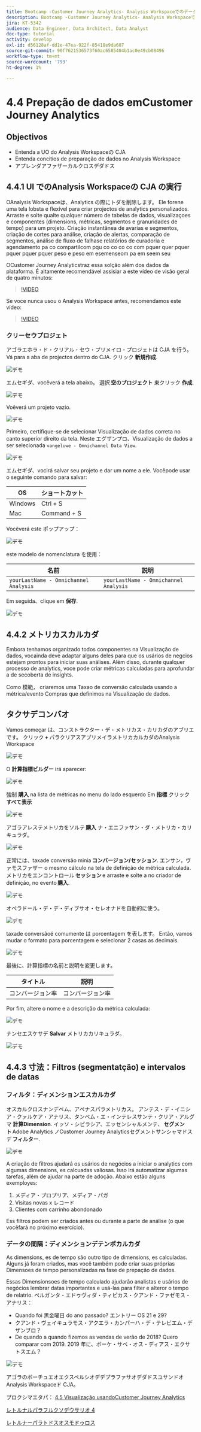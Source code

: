 ```yaml
---
title: Bootcamp -Customer Journey Analytics- Analysis Workspaceでのデータの準備 — ブラジル
description: Bootcamp -Customer Journey Analytics- Analysis Workspaceでのデータの準備 — ブラジル
jira: KT-5342
audience: Data Engineer, Data Architect, Data Analyst
doc-type: tutorial
activity: develop
exl-id: d56128af-dd1e-47ea-922f-85418e9da687
source-git-commit: 90f7621536573f60ac6585404b1ac0e49cb08496
workflow-type: tm+mt
source-wordcount: '793'
ht-degree: 1%

---
```


# 4.4 Prepação de dados emCustomer Journey Analytics

## Objectivos

- Entenda a UO do Analysis Workspaceの CJA
- Entenda concitios de preparação de dados no Analysis Workspace
- アプレンダアファザーカルクロスデダドス

## 4.4.1 UI でのAnalysis Workspaceの CJA の実行

OAnalysis Workspaceは、Analytics の際にトダを削除します。 Ele forene uma tela lobsta e flexível para criar projectos de analytics personalizados. Arraste e solte qualte qualquer número de tabelas de dados, visualizaçoes e componentes (dimensions, métricas, segmentos e granuridades de tempo) para um projeto. Criação instantânea de avarias e segmentos, criação de cortes para análise, criação de alertas, comparação de segmentos, análise de fluxo de falhase relatórios de curadoria e agendamento pa co compartilcom pqu co co co co com pquer quer pquer pquer pquer pquer peso e peso em esemenseom pa em seem seu

OCustomer Journey Analyticstraz essa solção além dos dados da plataforma. É altamente recomendável assisiar a este vídeo de visão geral de quatro minutos:

>[!VIDEO](https://video.tv.adobe.com/v/35109?quality=12&learn=on)

Se voce nunca usou o Analysis Workspace antes, recomendamos este vídeo:

>[!VIDEO](https://video.tv.adobe.com/v/26266?quality=12&learn=on)

### クリーセウプロジェト

アゴラエホラ・ド・クリアル・セウ・プリメイロ・プロジェトは CJA を行う。 Vá para a aba de projectos dentro do CJA. クリック **新規作成**.

![デモ](./images/prmenu.png)

エムセギダ、vocêverá a tela abaixo。 選択 **空のプロジェクト** 東クリック **作成**.

![デモ](./images/prmenu1.png)

Voêverá um projeto vazio.

![デモ](./images/premptyprojects.png)

Primeiro, certifique-se de selecionar Visualização de dados correta no canto superior direito da tela. Neste エグザンプロ、Visualização de dados a ser selecionada `vangeluwe - Omnichannel Data View`.

![デモ](./images/prdv.png)

エムセギダ、vocirá salvar seu projeto e dar um nome a ele. Vocêpode usar o seguinte comando para salvar:

| OS | ショートカット |
| ----------------- |-------------| 
| Windows | Ctrl + S |
| Mac | Command + S |

Vocêverá este ポップアップ：

![デモ](./images/prsave.png)

este modelo de nomenclatura を使用：

| 名前 | 説明 |
| ----------------- |-------------| 
| `yourLastName - Omnichannel Analysis` | `yourLastName - Omnichannel Analysis` |

Em seguida、clique em **保存**.

![デモ](./images/prsave2.png)

## 4.4.2 メトリカスカルカダ

Embora tenhamos organizado todos componentes na Visualização de dados, vocainda deve adaptar alguns deles para que os usários de negcios estejam prontos para iniciar suas análises. Além disso, durante qualquer processo de analytics, voce pode criar métricas calculadas para aprofundar a de secoberta de insights.

Como 模範， criaremos uma Taxao de conversão calculada usando a métrica/evento Compras que definimos na Visualização de dados.

## タクサデコンバオ

Vamos começar は、コンストラクター・デ・メトリカス・カリカダのアブリエです。 クリック **+** パラクリアスアプリメイラメトリカカルカダのAnalysis Workspace

![デモ](./images/pradd.png)

O **計算指標ビルダー** irá aparecer:

![デモ](./images/prbuilder.png)

強制 **購入** na lista de métricas no menu do lado esquerdo Em **指標** クリック **すべて表示**

![デモ](./images/calcbuildercr1.png)

アゴラアレステメトリカをソルテ **購入** ナ・エニファサン・ダ・メトリカ・カリキュラダ。

![デモ](./images/calcbuildercr2.png)

正常には、taxade conversão minia **コンバージョン/セッション**. エンサン，ヴァモスファザー o mesmo cálculo na tela de definição de métrica calculada. メトリカをエンコントロール **セッション** e arraste e solte a no criador de definição, no evento **購入**.

![デモ](./images/calcbuildercr3.png)

オペラドール・デ・デ・ディブサオ・セレオナドを自動的に使う。

![デモ](./images/calcbuildercr4.png)

taxade conversãoé comumente は porcentagem を表します。 Então, vamos mudar o formato para porcentagem e selecionar 2 casas as decimais.

![デモ](./images/calcbuildercr5.png)

最後に、計算指標の名前と説明を変更します。

| タイトル | 説明 |
| ----------------- |-------------| 
| コンバージョン率 | コンバージョン率 |

Por fim, altere o nome e a descrição da métrica calculada:

![デモ](./images/calcbuildercr6.png)

ナンセエスケサデ **Salvar** メトリカカリキュラダ。

![デモ](./images/pr9.png)

## 4.4.3 寸法：Filtros (segmentatção) e intervalos de datas

### フィルタ：ディメンションエスカルカダ

オスカルクロスナンデベム、アペナスパラメトリカス。 アンテス・デ・イニシア・クァルケア・アナリス、タンベム・エ・インテレスサンテ・クリア・アルグマ **計算Dimension**. イッソ・シピラシア、エッセンシャルメンテ、 **セグメント** Adobe Analytics ノCustomer Journey Analyticsセグメントサンシャマドスデ **フィルター**.

![デモ](./images/prfilters.png)

A criação de filtros ajudará os usários de negócios a iniciar o analytics com algumas dimensions, es calcuadas valiosas. Isso irá automatizar algumas tarefas, além de ajudar na parte de adoção. Abaixo estão alguns exemployes:

1. メディア・プロプリア、メディア・パガ
2. Visitas novas x レコード
3. Clientes com carrinho abondonado

Ess filtros podem ser criados antes ou durante a parte de análise (o que vocêfará no próximo exercício).

### データの間隔：ディメンションデテンポカルカダ

As dimensions, es de tempo são outro tipo de dimensions, es calculadas. Alguns já foram criados, mas você também pode criar suas próprias Dimensoes de tempo personalizadas na fase de prepação de dados.

Essas Dimensionsoes de tempo calculado ajudarão analistas e usários de negócios lembrar datas importantes e usá-las para filter e alteror o tempo de relatrio. ペルガンタ・エドゥヴィダ・ティピカス・クアンド・ファゼモス・アナリス：

- Quando foi 黒金曜日 do ano passado? エントリー OS 21 e 29?
- クアンド・ヴェイキュラモス・アクエラ・カンパーハ・デ・テレビエム・デザンブロ？
- De quando a quando fizemos as vendas de verão de 2018? Quero comparar com 2019. 2019 年に、ボーケ・サベ・オス・ディアス・エクサトスエム？

![デモ](./images/timedimensions.png)

アゴラのボーチュエオエクスペルシオデデプラファサオデダドスユサンドオAnalysis Workspaceド CJA。

プロクシマエタパ： [4.5 Visualização usandoCustomer Journey Analytics](./ex5.md)

[レトルナルパラフルクソデウサリオ 4](./uc4.md)

[レトルナーパラトドスオスモドゥロス](./../../overview.md)
